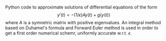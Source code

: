 Python code to approximate solutions of differential equations of the form $$ y'(t) = -(1/ \epsilon )Ay(t) + g(y(t)) $$ where $A$ is a symnetric matrix with positive eigenvalues. An integral method based on Duhamel's formula and Forward Euler method is used in order to get a first order numerical schemr, uniformly accurate w.r.t. $\epsilon$.
